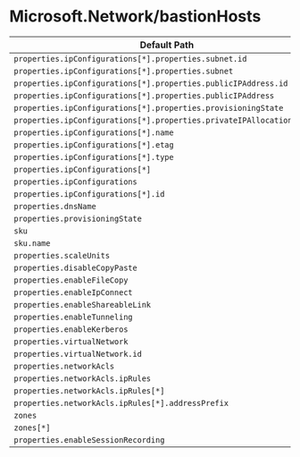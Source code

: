 # Microsoft.Network/bastionHosts

| Default Path | Alias |
|---|---|
| `properties.ipConfigurations[*].properties.subnet.id` | `Microsoft.Network/bastionHosts/ipConfigurations[*].subnet.id` |
| `properties.ipConfigurations[*].properties.subnet` | `Microsoft.Network/bastionHosts/ipConfigurations[*].subnet` |
| `properties.ipConfigurations[*].properties.publicIPAddress.id` | `Microsoft.Network/bastionHosts/ipConfigurations[*].publicIPAddress.id` |
| `properties.ipConfigurations[*].properties.publicIPAddress` | `Microsoft.Network/bastionHosts/ipConfigurations[*].publicIPAddress` |
| `properties.ipConfigurations[*].properties.provisioningState` | `Microsoft.Network/bastionHosts/ipConfigurations[*].provisioningState` |
| `properties.ipConfigurations[*].properties.privateIPAllocationMethod` | `Microsoft.Network/bastionHosts/ipConfigurations[*].privateIPAllocationMethod` |
| `properties.ipConfigurations[*].name` | `Microsoft.Network/bastionHosts/ipConfigurations[*].name` |
| `properties.ipConfigurations[*].etag` | `Microsoft.Network/bastionHosts/ipConfigurations[*].etag` |
| `properties.ipConfigurations[*].type` | `Microsoft.Network/bastionHosts/ipConfigurations[*].type` |
| `properties.ipConfigurations[*]` | `Microsoft.Network/bastionHosts/ipConfigurations[*]` |
| `properties.ipConfigurations` | `Microsoft.Network/bastionHosts/ipConfigurations` |
| `properties.ipConfigurations[*].id` | `Microsoft.Network/bastionHosts/ipConfigurations[*].id` |
| `properties.dnsName` | `Microsoft.Network/bastionHosts/dnsName` |
| `properties.provisioningState` | `Microsoft.Network/bastionHosts/provisioningState` |
| `sku` | `Microsoft.Network/bastionHosts/sku` |
| `sku.name` | `Microsoft.Network/bastionHosts/sku.name` |
| `properties.scaleUnits` | `Microsoft.Network/bastionHosts/scaleUnits` |
| `properties.disableCopyPaste` | `Microsoft.Network/bastionHosts/disableCopyPaste` |
| `properties.enableFileCopy` | `Microsoft.Network/bastionHosts/enableFileCopy` |
| `properties.enableIpConnect` | `Microsoft.Network/bastionHosts/enableIpConnect` |
| `properties.enableShareableLink` | `Microsoft.Network/bastionHosts/enableShareableLink` |
| `properties.enableTunneling` | `Microsoft.Network/bastionHosts/enableTunneling` |
| `properties.enableKerberos` | `Microsoft.Network/bastionHosts/enableKerberos` |
| `properties.virtualNetwork` | `Microsoft.Network/bastionHosts/virtualNetwork` |
| `properties.virtualNetwork.id` | `Microsoft.Network/bastionHosts/virtualNetwork.id` |
| `properties.networkAcls` | `Microsoft.Network/bastionHosts/networkAcls` |
| `properties.networkAcls.ipRules` | `Microsoft.Network/bastionHosts/networkAcls.ipRules` |
| `properties.networkAcls.ipRules[*]` | `Microsoft.Network/bastionHosts/networkAcls.ipRules[*]` |
| `properties.networkAcls.ipRules[*].addressPrefix` | `Microsoft.Network/bastionHosts/networkAcls.ipRules[*].addressPrefix` |
| `zones` | `Microsoft.Network/bastionHosts/zones` |
| `zones[*]` | `Microsoft.Network/bastionHosts/zones[*]` |
| `properties.enableSessionRecording` | `Microsoft.Network/bastionHosts/enableSessionRecording` |

